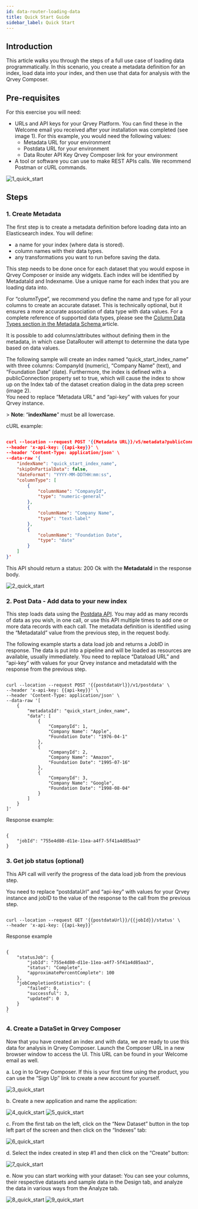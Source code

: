 ```yaml
---
id: data-router-loading-data
title: Quick Start Guide
sidebar_label: Quick Start
---
```

<div style={{textAlign: "justify"}}>

## Introduction

This article walks you through the steps of a full use case of loading data programmatically. In this scenario, you create a metadata definition for an index, load data into your index, and then use that data for analysis with the Qrvey Composer.

## Pre-requisites

For this exercise you will need:

-   URLs and API keys for your Qrvey Platform. You can find these in the Welcome email you received after your installation was completed (see image 1). For this example, you would need the following values:
    -   Metadata URL for your environment 
    -   Postdata URL for your environment  
    -   Data Router API Key 
        Qrvey Composer link for your environment
-   A tool or software you can use to make REST APIs calls. We recommend Postman or cURL commands.

![1_quick_start](https://s3.amazonaws.com/cdn.qrvey.com/documentation_assets/data-router/Quick+Start+Guide%3A+Loading+Data/1_qsg.png#thumbnail)

## Steps

### 1. Create Metadata

The first step is to create a metadata definition before loading data into an Elasticsearch index. You will define:

-   a name for your index (where data is stored).
-   column names with their data types. 
-   any transformations you want to run before saving the data.

This step needs to be done once for each dataset that you would expose in Qrvey Composer or inside any widgets. Each index will be identified by MetadataId and Indexname. Use a unique name for each index that you are loading data into. 

For “columnType”, we recommend you define the name and type for all your columns to create an accurate dataset. This is technically optional, but it ensures a more accurate association of data type with data values. For a complete reference of supported data types, please see the <a href="/docs/data-router/Metadata/metadata-intro/#columntype-data-types">Column Data Types section in the Metadata Schema </a> article. 

It is possible to add columns/attributes without defining them in the metadata, in which case DataRouter will attempt to determine the data type based on data values.

The following sample will create an index named “quick_start_index_name” with three columns: CompanyId (numeric), “Company Name” (text), and “Foundation Date” (date). Furthermore, the index is defined with a publicConnection property set to true, which will cause the index to show up on the Index tab of the dataset creation dialog in the data prep screen (image 2). <br />
You need to replace “Metadata URL” and “api-key” with values for your Qrvey instance. 

&gt; **Note**: “**indexName**” must be all  lowercase.

cURL example:

```json

curl --location --request POST '{{Metadata URL}}/v5/metadata?publicConnection=true' \
--header 'x-api-key: {{api-key}}' \
--header 'Content-Type: application/json' \
--data-raw '{
    "indexName": "quick_start_index_name",
    "skipOnPartialData": false,
    "dateFormat": "YYYY-MM-DDTHH:mm:ss",
    "columnType": [
        {
            "columnName": "CompanyId",
            "type": "numeric-general"
        },
        {
            "columnName": "Company Name",
            "type": "text-label"
        },
        {
            "columnName": "Foundation Date",
            "type": "date"
        }
    ]
}'

```

This API should return a status: 200 Ok with the **MetadataId** in the response body.

![2_quick_start](https://s3.amazonaws.com/cdn.qrvey.com/documentation_assets/data-router/Quick+Start+Guide%3A+Loading+Data/2_qsg.png#thumbnail)

### 2. Post Data - Add data to your new index

This step loads data using the  <a href="https://bit.ly/2JNuiXz">Postdata API</a>. You may add as many records of data as you wish, in one call, or use this API multiple times to add one or more data records with each call. The metadata definition is identified using the “MetadataId” value from the previous step, in the request body. 

The following example starts a data load job and returns a JobID in response.  The data is put into a pipeline and will be loaded as resources are available, usually immediately. 
You need to replace “Dataload URL” and “api-key” with values for your Qrvey instance and metadataId with the response from the previous step.

```

curl --location --request POST '{{postdataUrl}}/v1/postdata' \
--header 'x-api-key: {{api-key}}' \
--header 'Content-Type: application/json' \
--data-raw '[
    {
        "metadataId": "quick_start_index_name",
        "data": [
            {
                "CompanyId": 1,
                "Company Name": "Apple",
                "Foundation Date": "1976-04-1"
            },
            {
                "CompanyId": 2,
                "Company Name": "Amazon",
                "Foundation Date": "1995-07-16"
            },
            {
                "CompanyId": 3,
                "Company Name": "Google",
                "Foundation Date": "1998-08-04"
            }
        ]
    }
]'

```

Response example:

```

{
    "jobId": "755e4d80-d11e-11ea-a4f7-5f41a4d85aa3"
}

```

### 3. Get job status (optional)

This API call will verify the progress of the data load job from the previous step.

You need to replace “postdataUrl” and “api-key” with values for your Qrvey instance and jobID to the value of the response to the call from the previous step.

```

curl --location --request GET '{{postdataUrl}}/{{jobId}}/status' \
--header 'x-api-key: {{api-key}}'

```

Response example

```

{
    "statusJob": {
        "jobId": "755e4d80-d11e-11ea-a4f7-5f41a4d85aa3",
        "status": "Complete",
        "approximatePercentComplete": 100
    },
    "jobCompletionStatistics": {
        "failed": 0,
        "successful": 3,
        "updated": 0
    }
}
`

```

### 4. Create a DataSet in Qrvey Composer

Now that you have created an index and with data, we are ready to use this data for analysis in Qrvey Composer. Launch the Composer URL in a new browser window to access the UI. This URL can be found in your Welcome email as well. <br />

  a. Log in to Qrvey Composer. If this is your first time using the product, you can use the “Sign Up” link to create a new account for yourself.

 ![3_quick_start](https://s3.amazonaws.com/cdn.qrvey.com/documentation_assets/data-router/Quick+Start+Guide%3A+Loading+Data/3_qsg.png#thumbnail-20)

  b. Create a new application and name the application:

 ![4_quick_start](https://s3.amazonaws.com/cdn.qrvey.com/documentation_assets/data-router/Quick+Start+Guide%3A+Loading+Data/4_qsg.png#thumbnail-40)
 ![5_quick_start](https://s3.amazonaws.com/cdn.qrvey.com/documentation_assets/data-router/Quick+Start+Guide%3A+Loading+Data/5_qsg.png#thumbnail-40)

  c. From the first tab on the left, click on the “New Dataset” button in the top left part of the screen and then click on the “Indexes” tab:

 ![6_quick_start](https://s3.amazonaws.com/cdn.qrvey.com/documentation_assets/data-router/Quick+Start+Guide%3A+Loading+Data/6_qsg.png#thumbnail-40)

  d. Select the index created in step #1 and then click on the “Create” button:

 ![7_quick_start](https://s3.amazonaws.com/cdn.qrvey.com/documentation_assets/data-router/Quick+Start+Guide%3A+Loading+Data/7_qsg.png#thumbnail-40)

  e. Now you can start working with your dataset: You can see your columns, their respective datasets and sample data in the Design tab, and analyze the data in various ways from the Analyze tab. 

 ![8_quick_start](https://s3.amazonaws.com/cdn.qrvey.com/documentation_assets/data-router/Quick+Start+Guide%3A+Loading+Data/8_qsg.png#thumbnail-40)
 ![9_quick_start](https://s3.amazonaws.com/cdn.qrvey.com/documentation_assets/data-router/Quick+Start+Guide%3A+Loading+Data/9_qsg.png#thumbnail-40)
</div>